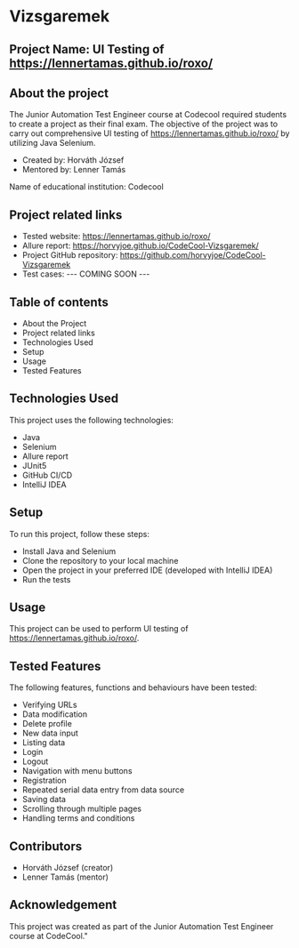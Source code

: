 # Vizsgaremek

## Project Name: UI Testing of https://lennertamas.github.io/roxo/
## About the project
 The Junior Automation Test Engineer course at Codecool required students to create a project as their final exam. The objective of the project was to carry out comprehensive UI testing of https://lennertamas.github.io/roxo/ by utilizing Java Selenium.

* Created by: Horváth József
* Mentored by: Lenner Tamás

Name of educational institution: Codecool

## Project related links
* Tested website: https://lennertamas.github.io/roxo/
* Allure report: https://horvyjoe.github.io/CodeCool-Vizsgaremek/
* Project GitHub repository: https://github.com/horvyjoe/CodeCool-Vizsgaremek
* Test cases: --- COMING SOON ---

## Table of contents
* About the Project
* Project related links
* Technologies Used
* Setup
* Usage
* Tested Features

## Technologies Used
This project uses the following technologies:

* Java
* Selenium
* Allure report
* JUnit5
* GitHub CI/CD
* IntelliJ IDEA

## Setup
To run this project, follow these steps:

* Install Java and Selenium
* Clone the repository to your local machine
* Open the project in your preferred IDE (developed with IntelliJ IDEA)
* Run the tests

## Usage
This project can be used to perform UI testing of https://lennertamas.github.io/roxo/.

## Tested Features
The following features, functions and behaviours have been tested:

* Verifying URLs
* Data modification
* Delete profile
* New data input
* Listing data
* Login
* Logout
* Navigation with menu buttons
* Registration
* Repeated serial data entry from data source
* Saving data
* Scrolling through multiple pages
* Handling terms and conditions


## Contributors
* Horváth József (creator)
* Lenner Tamás (mentor)

## Acknowledgement
This project was created as part of the Junior Automation Test Engineer course at CodeCool."